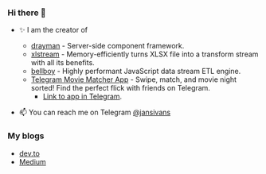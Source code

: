 ### Hi there 👋

- ✨ I am the creator of
  - [drayman](https://github.com/Claviz/drayman) - Server-side component framework.
  - [xlstream](https://github.com/Claviz/xlstream) - Memory-efficiently turns XLSX file into a transform stream with all its benefits.
  - [bellboy](https://github.com/Claviz/bellboy) - Highly performant JavaScript data stream ETL engine.
  - [Telegram Movie Matcher App](https://github.com/jansivans/tg-movie-matcher-app) - Swipe, match, and movie night sorted! Find the perfect flick with friends on Telegram.
    - [Link to app in Telegram](https://t.me/movie_matcher_bot/app).

- 📫 You can reach me on Telegram [@jansivans](https://telegram.me/jansivans)

### My blogs

- [dev.to](https://dev.to/jansivans)
- [Medium](https://medium.com/@jansivans)

